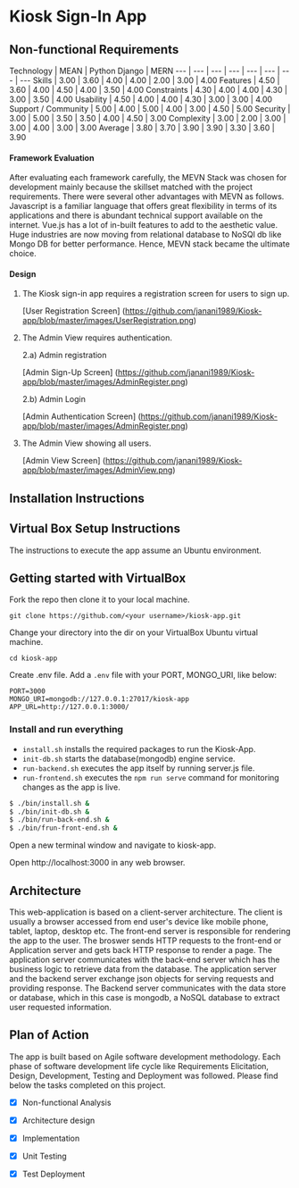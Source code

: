 # Kiosk Sign-In App

## Non-functional Requirements

Technology | MEAN | Python Django | MERN 
--- | --- | --- | --- | --- | --- | --- | ---
Skills | 3.00 | 3.60 | 4.00 | 4.00 | 2.00 | 3.00 | 4.00
Features | 4.50 | 3.60 | 4.00 | 4.50 | 4.00 | 3.50 | 4.00
Constraints | 4.30 | 4.00 | 4.00 | 4.30 | 3.00 | 3.50 | 4.00
Usability | 4.50 | 4.00 | 4.00 | 4.30 | 3.00 | 3.00 | 4.00
Support / Community | 5.00 | 4.00 | 5.00 | 4.00 | 3.00 | 4.50 | 5.00
Security | 3.00 | 5.00 | 3.50 | 3.50 | 4.00 | 4.50 | 3.00
Complexity | 3.00 | 2.00 | 3.00 | 3.00 | 4.00 | 3.00 | 3.00
Average | 3.80 | 3.70 | 3.90 | 3.90 | 3.30 | 3.60 | 3.90

#### Framework Evaluation

After evaluating each framework carefully, the MEVN Stack was chosen for development mainly because the skillset matched with the project requirements. There were several other advantages with MEVN as follows. Javascript is a familiar language that offers great flexibility in terms of its applications and there is abundant technical support available on the internet. Vue.js has a lot of in-built features to add to the aesthetic value. Huge industries are now moving from relational database to NoSQl db like Mongo DB for better performance. Hence, MEVN stack became the ultimate choice.

#### Design

1. The Kiosk sign-in app requires a registration screen for users to sign up.

    [User Registration Screen] (https://github.com/janani1989/Kiosk-app/blob/master/images/UserRegistration.png)

2. The Admin View requires authentication.

    2.a) Admin registration

    [Admin Sign-Up Screen] (https://github.com/janani1989/Kiosk-app/blob/master/images/AdminRegister.png)

    2.b) Admin Login

    [Admin Authentication Screen] (https://github.com/janani1989/Kiosk-app/blob/master/images/AdminRegister.png)

3. The Admin View showing all users.

    [Admin View Screen] (https://github.com/janani1989/Kiosk-app/blob/master/images/AdminView.png)


## Installation Instructions

## Virtual Box Setup Instructions
The instructions to execute the app assume an Ubuntu environment.

## Getting started with VirtualBox
Fork the repo then clone it to your local machine.
```
git clone https://github.com/<your username>/kiosk-app.git
```

Change your directory into the dir on your VirtualBox Ubuntu virtual machine.  
```
cd kiosk-app
```

Create .env file. Add a `.env` file with your PORT, MONGO_URI, like below:

```
PORT=3000
MONGO_URI=mongodb://127.0.0.1:27017/kiosk-app
APP_URL=http://127.0.0.1:3000/
```


### Install and run everything

- `install.sh` installs the required packages to run the Kiosk-App.
- `init-db.sh` starts the database(mongodb) engine service.
- `run-backend.sh` executes the app itself by running server.js file.
- `run-frontend.sh` executes the `npm run serve` command for monitoring changes as the app is live.

```bash
$ ./bin/install.sh &
$ ./bin/init-db.sh &
$ ./bin/run-back-end.sh &
$ ./bin/frun-front-end.sh &
```


Open a new terminal window and navigate to kiosk-app.  

Open http://localhost:3000 in any web browser.

## Architecture

This web-application is based on a client-server architecture. The client is usually a browser accessed from end user's device like mobile phone, tablet, laptop, desktop etc.
The front-end server is responsible for rendering the app to the user. The broswer sends HTTP requests to the front-end or Application server and gets back HTTP response to render a page.
The application server communicates with the back-end server which has the business logic to retrieve data from the database. The application server and the backend server exchange json objects for serving requests and providing response. The Backend server communicates with the data store or database, which in this case is mongodb, a NoSQL database to extract user requested information.

## Plan of Action

The app is built based on Agile software development methodology. Each phase of software development life cycle like Requirements Elicitation, Design, Development, Testing and Deployment was followed. Please find below the tasks completed on this project.

- [x]   Non-functional Analysis
- [x]   Architecture design
- [x]   Implementation
- [x]   Unit Testing
- [x]   Test Deployment

